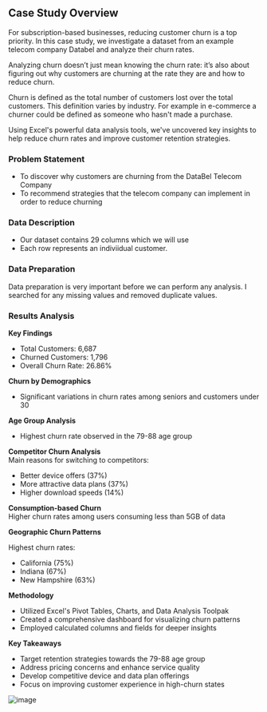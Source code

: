 ## Case Study Overview

For subscription-based businesses, reducing customer churn is a top priority. In this case study, we investigate a dataset from an example telecom company Databel and analyze their churn rates.

Analyzing churn doesn’t just mean knowing the churn rate: it’s also about figuring out why customers are churning at the rate they are and how to reduce churn.

Churn is defined as the total number of customers lost over the total customers. This definition varies by industry.
For example in e-commerce a churner could be defined as someone who hasn't made a purchase.

Using Excel's powerful data analysis tools, we've uncovered key insights to help reduce churn rates and improve customer retention strategies.

### Problem Statement 

  - To discover why customers are churning from the DataBel Telecom Company
  - To recommend strategies that the telecom company can implement in order to reduce churning


### Data Description

- Our dataset contains 29 columns which we will use
- Each row represents an indiviidual customer.

###  Data Preparation

Data preparation is very important before we can perform any analysis. 
I searched for any missing values and removed duplicate values.

### Results Analysis

  __Key Findings__ <br>
  * Total Customers: 6,687
  * Churned Customers: 1,796
  * Overall Churn Rate: 26.86%

__Churn by Demographics__<br>
  * Significant variations in churn rates among seniors and customers under 30

__Age Group Analysis__ <br>
  * Highest churn rate observed in the 79-88 age group

__Competitor Churn Analysis__ <br>
Main reasons for switching to competitors:
  * Better device offers (37%)
  * More attractive data plans (37%)
  * Higher download speeds (14%)

__Consumption-based Churn__ <br>
Higher churn rates among users consuming less than 5GB of data

__Geographic Churn Patterns__ <br>

Highest churn rates:
  * California (75%)
  * Indiana (67%)
  * New Hampshire (63%)

__Methodology__ <br>
  - Utilized Excel's Pivot Tables, Charts, and Data Analysis Toolpak
  - Created a comprehensive dashboard for visualizing churn patterns
  - Employed calculated columns and fields for deeper insights

__Key Takeaways__
  - Target retention strategies towards the 79-88 age group
  - Address pricing concerns and enhance service quality
  - Develop competitive device and data plan offerings
  - Focus on improving customer experience in high-churn states


![image](https://github.com/user-attachments/assets/7f8060b2-1892-4827-9f11-1628499ad7da)











